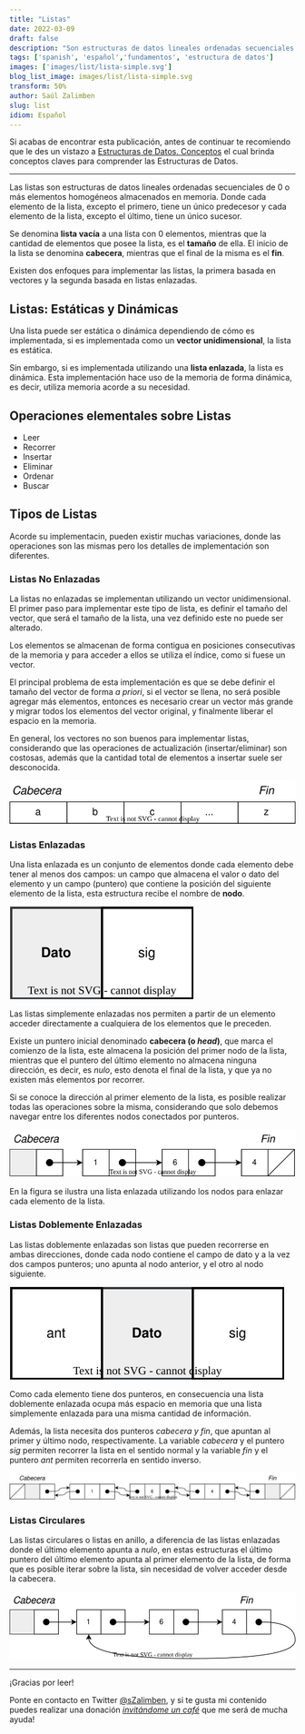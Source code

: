 ```yaml
---
title: "Listas"
date: 2022-03-09
draft: false
description: "Son estructuras de datos lineales ordenadas secuenciales de 0 o más elementos homogéneos almacenados en memoria."
tags: ['spanish', 'español','fundamentos', 'estructura de datos']
images: ['images/list/lista-simple.svg']
blog_list_image: images/list/lista-simple.svg
transform: 50%
author: Saúl Zalimben
slug: list
idiom: Español
---
```


Si acabas de encontrar esta publicación, antes de continuar te recomiendo que le des un vistazo a [Estructuras de Datos. Conceptos](blog/spanish/posts/estructura-datos-conceptos) el cual brinda conceptos claves para comprender las Estructuras de Datos.

---

Las listas son estructuras de datos lineales ordenadas secuenciales de 0 o más elementos homogéneos almacenados en memoria. Donde cada elemento de la lista, excepto el primero, tiene un único predecesor y cada elemento de la lista, excepto el último, tiene un único sucesor.

Se denomina **lista vacía** a una lista con 0 elementos, mientras que la cantidad de elementos que posee la lista, es el **tamaño** de ella. El inicio de la lista se denomina **cabecera**, mientras que el final de la misma es el **fin**.

Existen dos enfoques para implementar las listas, la primera basada en vectores y la segunda basada en listas enlazadas.

## Listas: Estáticas y Dinámicas
Una lista puede ser estática o dinámica dependiendo de cómo es implementada, si es implementada como un **vector unidimensional**, la lista es estática.

Sin embargo, si es implementada utilizando una **lista enlazada**, la lista es dinámica. Esta implementación hace uso de la memoria de forma dinámica, es decir, utiliza memoria acorde a su necesidad.

## Operaciones elementales sobre Listas
- Leer
- Recorrer
- Insertar 
- Eliminar
- Ordenar
- Buscar

## Tipos de Listas
Acorde su implementacin, pueden existir muchas variaciones, donde las operaciones son las mismas pero los detalles de implementación son diferentes.

### Listas No Enlazadas
La listas no enlazadas se implementan utilizando un vector unidimensional. El primer paso para implementar este tipo de lista, es definir el tamaño del vector, que será el tamaño de la lista, una vez definido este no puede ser alterado. 

Los elementos se almacenan de forma contigua en posiciones consecutivas de la memoria y para acceder a ellos se utiliza el índice, como si fuese un vector.

El principal problema de esta implementación es que se debe definir el tamaño del vector de forma *a priori*, si el vector se llena, no será posible agregar más elementos, entonces es necesario crear un vector más grande y migrar todos los elementos del vector original, y finalmente liberar el espacio en la memoria.

En general, los vectores no son buenos para implementar listas, considerando que las operaciones de actualización (insertar/eliminar) son costosas, además que la cantidad total de elementos a insertar suele ser desconocida.

![Lista utilizando un vector](images/list/lista-vector.svg)

### Listas Enlazadas
Una lista enlazada es un conjunto de elementos donde cada elemento debe tener al menos dos campos: un campo que almacena el valor o dato del elemento y un campo (puntero) que contiene la posición del siguiente elemento de la lista, esta estructura recibe el nombre de **nodo**.

![Nodo](images/list/nodo.svg)

Las listas simplemente enlazadas nos permiten a partir de un elemento acceder directamente a cualquiera de los elementos que le preceden.

Existe un puntero inicial denominado **cabecera (o _head_)**, que marca el comienzo de la lista, este almacena la posición del primer nodo de la lista, mientras que el puntero del último elemento no almacena ninguna dirección, es decir, es _nulo_, esto denota el final de la lista, y que ya no existen más elementos por recorrer.

Si se conoce la dirección al primer elemento de la lista, es posible realizar todas las operaciones sobre la misma, considerando que solo debemos navegar entre los diferentes nodos conectados por punteros.

![Lista utilizando Nodos](images/list/lista-simple.svg)

En la figura se ilustra una lista enlazada utilizando los nodos para enlazar cada elemento de la lista.

### Listas Doblemente Enlazadas
Las listas doblemente enlazadas son listas que pueden recorrerse en ambas direcciones, donde cada nodo contiene el campo de dato y a la vez dos campos punteros; uno apunta al nodo anterior, y el otro al nodo siguiente.  

![Nodo con doble enlace](images/list/nodo-doble.svg)

Como cada elemento tiene dos punteros, en consecuencia una lista doblemente enlazada ocupa más espacio en memoria que una lista simplemente enlazada para una misma cantidad de información.

Además, la lista necesita dos punteros _cabecera y fin_, que apuntan al primer y último nodo, respectivamente.
La variable _cabecera_ y el puntero _sig_ permiten recorrer la lista en el sentido normal y la variable _fin_ y el puntero _ant_ permiten recorrerla en sentido inverso.

![Lista doblemente enlazada](images/list/lista-doble.svg)

### Listas Circulares
Las listas circulares o listas en anillo, a diferencia de las listas enlazadas donde el último elemento apunta a _nulo_, en estas estructuras el último puntero del último elemento apunta al primer elemento de la lista, de forma que es posible iterar sobre la lista, sin necesidad de volver acceder desde la cabecera.

![Lista Circular](images/list/lista-circular.svg)


---

¡Gracias por leer! 

Ponte en contacto en Twitter [@sZalimben](https://twitter.com/sZalimben), y si te gusta mi contenido puedes realizar una donación *[invitándome un café](https://www.buymeacoffee.com/szalimben)*  que me será de mucha ayuda!